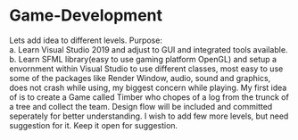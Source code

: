 # Game-Development
Lets add idea to different levels.
Purpose:  
a. Learn Visual Studio 2019 and adjust to GUI and integrated tools available.
b. Learn SFML library(easy to use gaming platform OpenGL) and setup a envornment within Visual Studio to use different classes, most easy to use some of the packages like Render Window, audio, sound and graphics, does not crash while using, my biggest concern while playing.
My first idea of is to create a Game called Timber who chopes of a log from the trunck of a tree and collect the team.
Design flow will be included and committed seperately for better understanding.
I wish to add few more levels, but need suggestion for it.
Keep it open for suggestion.
